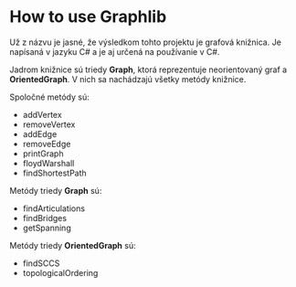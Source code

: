 # How to use Graphlib

Už z názvu je jasné, že výsledkom tohto projektu je grafová knižnica.
Je napísaná v jazyku C# a je aj určená na používanie v C#.

Jadrom knižnice sú triedy **Graph**, ktorá reprezentuje neorientovaný graf
a **OrientedGraph**. V nich sa nachádzajú všetky metódy knižnice.

Spoločné metódy sú:
- addVertex
- removeVertex
- addEdge
- removeEdge
- printGraph
- floydWarshall
- findShortestPath

Metódy triedy **Graph** sú:
- findArticulations
- findBridges
- getSpanning

Metódy triedy **OrientedGraph** sú:
- findSCCS
- topologicalOrdering
